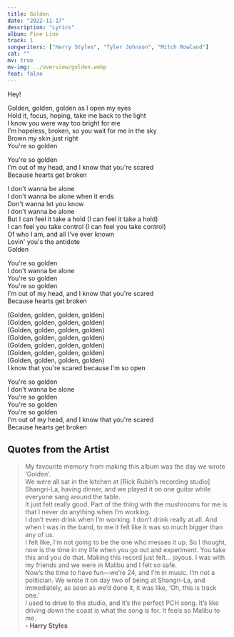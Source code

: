 ```yaml
---
title: Golden
date: "2022-11-17"
description: "Lyrics"
album: Fine Line
track: 1
songwriters: ["Harry Styles", "Tyler Johnson", "Mitch Rowland"]
cat: ""
mv: true
mv-img: ../overview/golden.webp
feat: false
---
```


<p className="intro">
Hey! <br />
</p>
<p className="verse-one">
Golden, golden, golden as I open my eyes <br />
Hold it, focus, hoping, take me back to the light <br />
I know you were way too bright for me <br />
I'm hopeless, broken, so you wait for me in the sky <br />
Brown my skin just right <br />
You're so golden <br />

</p>
<p className="chorus">
You're so golden <br />
I'm out of my head, and I know that you're scared <br />
Because hearts get broken <br />
</p>
<p className="verse-two">
I don't wanna be alone <br />
I don't wanna be alone when it ends <br />
Don't wanna let you know <br />
I don't wanna be alone <br />
But I can feel it take a hold (I can feel it take a hold) <br />
I can feel you take control (I can feel you take control) <br />
Of who I am, and all I've ever known <br />
Lovin' you's the antidote <br />
Golden <br />
</p>
<p className="chorus">
You're so golden <br />
I don't wanna be alone <br />
You're so golden <br />
You're so golden <br />
I'm out of my head, and I know that you're scared <br />
Because hearts get broken <br />
</p>
<p className="bridge">
(Golden, golden, golden, golden) <br />
(Golden, golden, golden, golden) <br />
(Golden, golden, golden, golden) <br />
(Golden, golden, golden, golden) <br />
(Golden, golden, golden, golden) <br />
(Golden, golden, golden, golden) <br />
(Golden, golden, golden, golden) <br />
I know that you're scared because I'm so open <br />
</p>
<p className="chorus">
You're so golden <br />
I don't wanna be alone <br />
You're so golden <br />
You're so golden <br />
You're so golden <br />
I'm out of my head, and I know that you're scared <br />
Because hearts get broken <br />
</p>

## Quotes from the Artist

<blockquote>
My favourite memory from making this album was the day we wrote ‘Golden’.
<br />We were all sat in the kitchen at [Rick Rubin’s recording studio] Shangri-La, having dinner, and we played it on one guitar while everyone sang around the table. <br />
It just felt really good. Part of the thing with the mushrooms for me is that I never do anything when I’m working. <br />
I don’t even drink when I’m working. I don’t drink really at all. And when I was in the band, to me it felt like it was so much bigger than any of us. <br />
I felt like, I’m not going to be the one who messes it up. So I thought, now is the time in my life when you go out and experiment. You take this and you do that. Making this record just felt… joyous. I was with my friends and we were in Malibu and I felt so safe. <br />
Now’s the time to have fun—we’re 24, and I’m in music. I’m not a politician. We wrote it on day two of being at Shangri-La, and immediately, as soon as we’d done it, it was like, ‘Oh, this is track one.’<br />
I used to drive to the studio, and it’s the perfect PCH song. It’s like driving down the coast is what the song is for. It feels so Malibu to me.
<br />
<b>- Harry Styles</b>
</blockquote>
